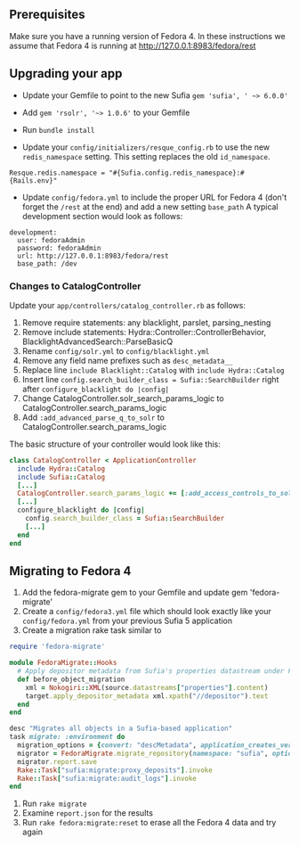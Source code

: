 ## Prerequisites
Make sure you have a running version of Fedora 4. In these instructions we assume that Fedora 4 is running at http://127.0.0.1:8983/fedora/rest

## Upgrading your app
* Update your Gemfile to point to the new Sufia 
`gem 'sufia', ' ~> 6.0.0'`

* Add `gem 'rsolr', '~> 1.0.6'` to your Gemfile

* Run `bundle install`

* Update your `config/initializers/resque_config.rb` to use the new `redis_namespace` setting. This setting replaces the old `id_namespace`. 

```Resque.redis.namespace = "#{Sufia.config.redis_namespace}:#{Rails.env}"```

* Update `config/fedora.yml` to include the proper URL for Fedora 4 (don't forget the `/rest` at the end) and add a new setting `base_path` A typical development section would look as follows:

```
development:
  user: fedoraAdmin
  password: fedoraAdmin
  url: http://127.0.0.1:8983/fedora/rest
  base_path: /dev
```

### Changes to CatalogController

Update your `app/controllers/catalog_controller.rb` as follows: 

1. Remove require statements: any blacklight, parslet, parsing_nesting
1. Remove include statements: Hydra::Controller::ControllerBehavior, BlacklightAdvancedSearch::ParseBasicQ
1. Rename `config/solr.yml` to `config/blacklight.yml`
1. Remove any field name prefixes such as `desc_metadata__`
1. Replace line `include Blacklight::Catalog` with `include Hydra::Catalog`
1. Insert line `config.search_builder_class = Sufia::SearchBuilder` right after `configure_blacklight do |config|`
1. Change CatalogController.solr_search_params_logic to CatalogController.search_params_logic
1. Add `:add_advanced_parse_q_to_solr` to CatalogController.search_params_logic

The basic structure of your controller would look like this: 
``` ruby
class CatalogController < ApplicationController
  include Hydra::Catalog
  include Sufia::Catalog
  [...]
  CatalogController.search_params_logic += [:add_access_controls_to_solr_params, :add_advanced_parse_q_to_solr]
  [...]
  configure_blacklight do |config|
    config.search_builder_class = Sufia::SearchBuilder
    [...]
  end
end
```

## Migrating to Fedora 4
1. Add the fedora-migrate gem to your Gemfile and update
    gem 'fedora-migrate'
1. Create a `config/fedora3.yml` file which should look exactly like your `config/fedora.yml` from your previous Sufia 5 application
1. Create a migration rake task similar to
``` ruby
require 'fedora-migrate'

module FedoraMigrate::Hooks
  # Apply depositor metadata from Sufia's properties datastream under Fedora 3
  def before_object_migration
    xml = Nokogiri::XML(source.datastreams["properties"].content)
    target.apply_depositor_metadata xml.xpath("//depositor").text
  end
end

desc "Migrates all objects in a Sufia-based application"
task migrate: :environment do
  migration_options = {convert: "descMetadata", application_creates_versions: true}
  migrator = FedoraMigrate.migrate_repository(namespace: "sufia", options: migration_options )
  migrator.report.save
  Rake::Task["sufia:migrate:proxy_deposits"].invoke
  Rake::Task["sufia:migrate:audit_logs"].invoke
end
```
1. Run `rake migrate`
1. Examine `report.json` for the results
1. Run `rake fedora:migrate:reset` to erase all the Fedora 4 data and try again

